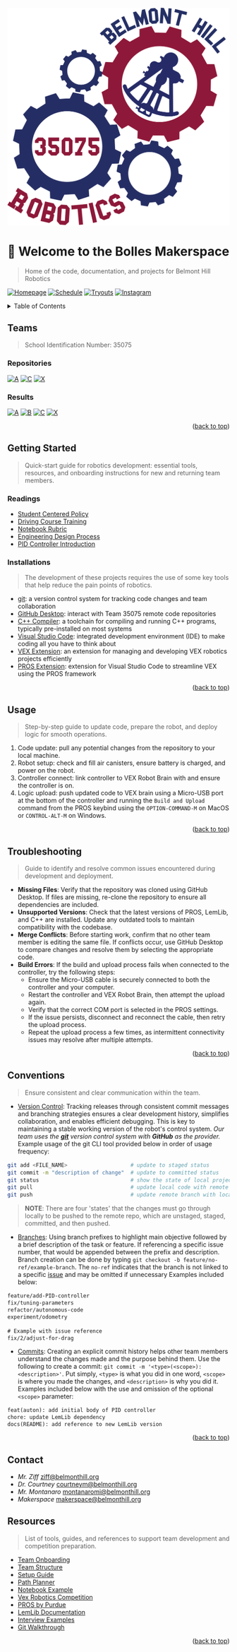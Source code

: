 <div id="readme-top"></div>

<!-- PROJECT HEADER -->

![Belmont Hill Robotics Logo](../resources/logo.png)

# 👋 Welcome to the Bolles Makerspace

> Home of the code, documentation, and projects for Belmont Hill Robotics

<!-- CALL TO ACTIONS -->

[![Homepage](https://img.shields.io/badge/🌐%20Homepage-grey?style=for-the-badge)](https://www.belmonthill.org/academics/makerspace/robotics) [![Schedule](https://img.shields.io/badge/📅%20Schedule-grey?style=for-the-badge)](https://docs.google.com/spreadsheets/d/1Smz0CalpF-jE7a2SaGa_jDIG1iLWu79YZ74349uV4Gw/edit?gid=137642311#gid=137642311) [![Tryouts](https://img.shields.io/badge/📝%20Tryouts-grey?style=for-the-badge)](https://docs.google.com/document/d/1SjdNTTJCPgrgd9IDQ0ClZmTv1YIK-AfD-5bnmVDkVfw/edit?tab=t.0#heading=h.9a4g126o8pnp) [![Instagram](https://img.shields.io/badge/💬%20Instagram-grey?style=for-the-badge)](https://www.instagram.com/belmont_hill_robotics/?hl=en)

<!-- TABLE OF CONTENTS -->
<details>
  <summary>Table of Contents</summary>
  <ol>
    <li><a href="#teams">Teams</a></li>
    <li><a href="#getting-started">Getting Started</a></li>
    <li><a href="#usage">Usage</a></li>
    <li><a href="#troubleshooting">Troubleshooting</a></li>
    <li><a href="#conventions">Conventions</a></li>
    <li><a href="#contact">Contact</a></li>
    <li><a href="#resources">Resources</a></li>
  </ol>
</details>
  <!-- ABOUT THE PROJECT -->

## Teams

> School Identification Number: 35075

### Repositories 
[![A](https://img.shields.io/badge/A-grey?style=for-the-badge)](https://github.com/Belmont-Hill-Makerspace/35075A) [![C](https://img.shields.io/badge/C-grey?style=for-the-badge)](https://github.com/Belmont-Hill-Makerspace/35075C_2024-2025) [![X](https://img.shields.io/badge/X-grey?style=for-the-badge)](https://github.com/Belmont-Hill-Makerspace/35075X_Main_24-25)

### Results
[![A](https://img.shields.io/badge/A-grey?style=for-the-badge)](https://www.robotevents.com/teams/V5RC/35075A) [![B](https://img.shields.io/badge/B-grey?style=for-the-badge)](https://www.robotevents.com/teams/V5RC/35075B) [![C](https://img.shields.io/badge/C-grey?style=for-the-badge)](https://www.robotevents.com/teams/V5RC/35075C) [![X](https://img.shields.io/badge/X-grey?style=for-the-badge)](https://www.robotevents.com/teams/V5RC/35075X)

<p align="right">(<a href="#readme-top">back to top</a>)</p>

<!-- GETTING STARTED -->

## Getting Started

> Quick-start guide for robotics development: essential tools, resources, and onboarding instructions for new and returning team members.


### Readings
- [Student Centered Policy](https://v5rc-kb.recf.org/hc/en-us/articles/9654578622487-Student-Centered-Policy)
- [Driving Course Training](https://v5rc-kb.recf.org/hc/en-us/articles/9652732380055-VEX-V5-Robotics-Competition-Drive-Team-Training-Course-2024-25-High-Stakes)
- [Notebook Rubric](../resources/notebook-rubric.pdf)
- [Engineering Design Process](https://v5rc-kb.recf.org/hc/en-us/articles/9628278280215-Engineering-Design-Process)
- [PID Controller Introduction](https://drive.google.com/file/d/166zqVQZYmXL9I0Y7ppLrOE1ZkAhLqQ1O/view)


### Installations

> The development of these projects requires the use of some key tools that help reduce the pain points of robotics.

- [git](https://git-scm.com/): a version control system for tracking code changes and team collaboration
- [GitHub Desktop](https://desktop.github.com/download/): interact with Team 35075 remote code repositories
- [C++ Compiler](https://releases.llvm.org/download.html): a toolchain for compiling and running C++ programs, typically pre-installed on most systems
- [Visual Studio Code](https://code.visualstudio.com/): integrated development environment (IDE) to make coding all you have to think about
- [VEX Extension](https://marketplace.visualstudio.com/items?itemName=VEXRobotics.vexcode): an extension for managing and developing VEX robotics projects efficiently
- [PROS Extension](https://marketplace.visualstudio.com/items?itemName=sigbots.pros): extension for Visual Studio Code to streamline VEX using the PROS framework

<p align="right">(<a href="#readme-top">back to top</a>)</p>

<!-- USAGE EXAMPLES -->

## Usage

> Step-by-step guide to update code, prepare the robot, and deploy logic for smooth operations.

1. Code update: pull any potential changes from the repository to your local machine.
2. Robot setup: check and fill air canisters, ensure battery is charged, and power on the robot.
3. Controller connect: link controller to VEX Robot Brain with and ensure the controller is on.
4. Logic upload: push updated code to VEX brain using a Micro-USB port at the bottom of the controller and running the `Build and Upload` command from the PROS keybind using the `OPTION-COMMAND-M` on MacOS or `CONTROL-ALT-M` on Windows.

<p align="right">(<a href="#readme-top">back to top</a>)</p>

<!-- STRUCTURE -->

## Troubleshooting

> Guide to identify and resolve common issues encountered during development and deployment.

* **Missing Files**: Verify that the repository was cloned using GitHub Desktop. If files are missing, re-clone the repository to ensure all dependencies are included.
* **Unsupported Versions**: Check that the latest versions of PROS, LemLib, and C++ are installed. Update any outdated tools to maintain compatibility with the codebase.
* **Merge Conflicts**: Before starting work, confirm that no other team member is editing the same file. If conflicts occur, use GitHub Desktop to compare changes and resolve them by selecting the appropriate code.
* **Build Errors**: If the build and upload process fails when connected to the controller, try the following steps:
  * Ensure the Micro-USB cable is securely connected to both the controller and your computer.
  * Restart the controller and VEX Robot Brain, then attempt the upload again.
  * Verify that the correct COM port is selected in the PROS settings.
  * If the issue persists, disconnect and reconnect the cable, then retry the upload process.
  * Repeat the upload process a few times, as intermittent connectivity issues may resolve after multiple attempts.
<p align="right">(<a href="#readme-top">back to top</a>)</p>

<!-- CONVENTIONS -->

## Conventions

> Ensure consistent and clear communication within the team.

- [Version Control](https://git-scm.com/book/ms/v2/Getting-Started-About-Version-Control): Tracking releases through consistent commit messages and branching strategies ensures a clear development history, simplifies collaboration, and enables efficient debugging. This is key to maintaining a stable working version of the robot's control system. *Our team uses the [**git**](https://git-scm.com/) version control system with **GitHub** as the provider.* Example usage of the git CLI tool provided below in order of usage frequency:

```bash
git add <FILE_NAME>                    # update to staged status
git commit -m "description of change"  # update to committed status
git status                             # show the state of local project files and the branch you are working on 
git pull                               # update local code with remote branch
git push                               # update remote branch with local code
```
> **NOTE**: There are four 'states' that the changes must go through locally to be pushed to the remote repo, which are unstaged, staged, committed, and then pushed. 

- [Branches](https://www.geeksforgeeks.org/how-to-naming-conventions-for-git-branches/): Using branch prefixes to highlight main objective followed by a brief description of the task or feature. If referencing a specific issue number, that would be appended between the prefix and description. Branch creation can be done by typing `git checkout -b feature/no-ref/example-branch`. The `no-ref` indicates that the branch is not linked to a specific [issue](https://docs.github.com/en/issues/tracking-your-work-with-issues/about-issues) and may be omitted if unnecessary Examples included below:

```
feature/add-PID-controller
fix/tuning-parameters
refactor/autonomous-code
experiment/odometry

# Example with issue reference
fix/2/adjust-for-drag
```

- [Commits](https://www.conventionalcommits.org/en/v1.0.0/): Creating an explicit commit history helps other team members understand the changes made and the purpose behind them. Use the following to create a commit: `git commit -m '<type>(<scope>): <description>'`. Put simply, `<type>` is what you did in one word, `<scope>` is where you made the changes, and `<description>` is why you did it. Examples included below with the use and omission of the optional `<scope>` parameter:

```
feat(auton): add initial body of PID controller
chore: update LemLib dependency
docs(README): add reference to new LemLib version
```

<p align="right">(<a href="#readme-top">back to top</a>)</p>

<!-- CONTACT -->

## Contact

- *Mr. Ziff* 
ziff@belmonthill.org
- *Dr. Courtney* 
courtneym@belmonthill.org
- *Mr. Montanaro* 
montanaromi@belmonthill.org
- *Makerspace* 
makerspace@belmonthill.org


<!-- ACKNOWLEDGMENTS -->

## Resources

> List of tools, guides, and references to support team development and competition preparation.

- [Team Onboarding](https://docs.google.com/document/d/1whrOCQnMydUBSRAIzF3DLwpIgiGeJW2IJBwofPdJwrg/edit?tab=t.0)
- [Team Structure](https://docs.google.com/document/d/1HGfOmp4Jzs1z97b0kVVJCrXrusYIctIA1AUXEvfGLv8/edit?tab=t.0#heading=h.i6vsyx74zumg)
- [Setup Guide](https://www.youtube.com/watch?v=4DwnphVdJZY)
- [Path Planner](https://path.jerryio.com/)
- [Notebook Example](https://www.youtube.com/watch?v=KNKPfB-uvCQ)
- [Vex Robotics Competition](https://www.vexrobotics.com/competition?srsltid=AfmBOorQ0W4qS9sFXGZuwn9fIrg5r_hfeYErFh6L5dMTq7sek5CZSAd4)
- [PROS by Purdue](https://pros.cs.purdue.edu/)
- [LemLib Documentation](https://lemlib.readthedocs.io/en/stable/)
- [Interview Examples](https://kb.vex.com/hc/en-us/articles/8780653442964-Get-Started-Engineering)
- [Git Walkthrough](https://docs.google.com/document/d/19ks0UKsG-ARE1dvPBA0KZH7x2ydUUlYKGbLfuoC4uxM/edit?tab=t.0)

<p align="right">(<a href="#readme-top">back to top</a>)</p>
